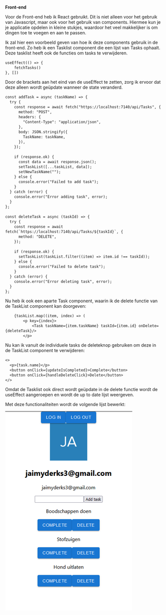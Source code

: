 **Front-end**

Voor de Front-end heb ik React gebruikt.
Dit is niet alleen voor het gebruik van Javascript, maar ook voor het gebruik van components. Hiermee kun je je applicatie opdelen in kleine stukjes, waardoor het veel makkelijker is om dingen toe te voegen en aan te passen.

Ik zal hier een voorbeeld geven van hoe ik deze components gebruik in de front-end. Zo heb ik een Tasklist component die een lijst van Tasks ophaalt. Deze tasklist heeft ook de functies om tasks te verwijderen.

    useEffect(() => {
        fetchTasks()
    }, [])

Door de brackets aan het eind van de useEffect te zetten, zorg ik ervoor dat deze alleen wordt geüpdate wanneer de state veranderd.

    const addTask = async (taskName) => {
      try {
        const response = await fetch("https://localhost:7140/api/Tasks", {
          method: "POST",
          headers: {
            "Content-Type": "application/json",
          },
          body: JSON.stringify({
            TaskName: taskName,
          }),
        });
  
        if (response.ok) {
          const data = await response.json();
          setTaskList([...taskList, data]);
          setNewTaskName("");
        } else {
          console.error("Failed to add task");
        }
      } catch (error) {
        console.error("Error adding task", error);
      }
    };

    const deleteTask = async (taskId) => {
      try {
        const response = await fetch(`https://localhost:7140/api/Tasks/${taskId}`, {
          method: "DELETE",
        });
  
        if (response.ok) {
          setTaskList(taskList.filter((item) => item.id !== taskId));
        } else {
          console.error("Failed to delete task");
        }
      } catch (error) {
        console.error("Error deleting task", error);
      }
    };

Nu heb ik ook een aparte Task component, waarin ik de delete functie van de TaskList component kan doorgeven:

        {taskList.map((item, index) => (
            <p key={index}>
                <Task taskName={item.taskName} taskId={item.id} onDelete={deleteTask}/>
            </p>

Nu kan ik vanuit de individuele tasks de deleteknop gebruiken om deze in de TaskList component te verwijderen:

    <>
      <p>{task.name}</p>
      <button onClick={updateIsCompleted}>Complete</button>
      <button onClick={handleDeleteClick}>Delete</button>
    </>

 Omdat de Tasklist ook direct wordt geüpdate in de delete functie wordt de useEffect aangeroepen en wordt de up to date lijst weergeven.

 Met deze functionaliteiten wordt de volgende lijst bewerkt:

 ![Alt text](../images/Auth0front-end.png)